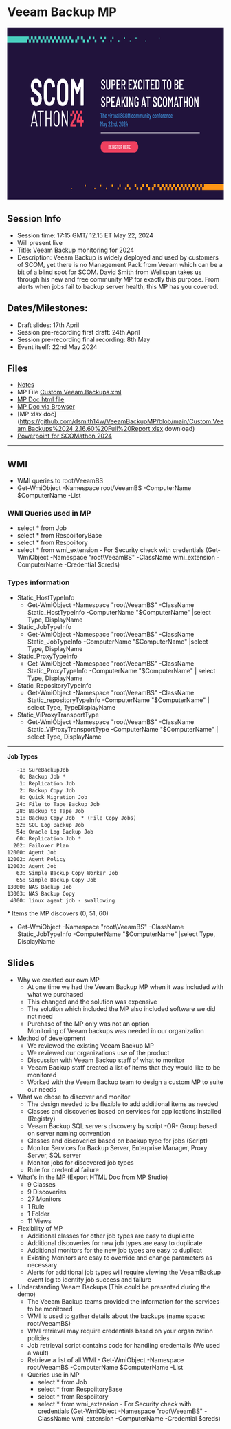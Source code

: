 
# Veeam Backup MP

<!-- [![image](Speaker_Social_asset_2.png)](https://scomathon.com/scomathon-2024/ )  -->
<a href="https://scomathon.com/scomathon-2024/" target="_blank">
 <img alt="alternate_text" src="Speaker_Social_asset_2.png" width="600" height="400"> </a>

## Session Info
*	Session time: 17:15 GMT/ 12.15 ET May 22, 2024
*	Will present live
*	Title: Veeam Backup monitoring for 2024
*	Description: Veeam Backup is widely deployed and used by customers of SCOM, yet there is no Management Pack from Veeam which can be a bit of a blind spot for SCOM. David Smith from Wellspan takes us through his new and free community MP for exactly this purpose. From alerts when jobs fail to backup server health, this MP has you covered.

## Dates/Milestones:
*	Draft slides: 17th April
*	Session pre-recording first draft: 24th April
*	Session pre-recording final recording: 8th May
*	Event itself: 22nd May 2024

## Files
* [Notes](SCOMathon2024.txt)  
* MP File [Custom.Veeam.Backups.xml](Custom.Veeam.Backups.xml)
* [MP Doc html file](SCOMathon2024-MPdoc.html)
* [MP Doc via Browser](http://htmlpreview.github.io/?https://github.com/dsmith14w/VeeamBackupMP/blob/main/SCOMathon2024-MPdoc.html)
* [MP xlsx doc](https://github.com/dsmith14w/VeeamBackupMP/blob/main/Custom.Veeam.Backups%2024.2.16.60%20Full%20Report.xlsx download)
* [Powerpoint for SCOMathon 2024](https://github.com/dsmith14w/VeeamBackupMP/blob/main/SCOMathon%202024%20PowerPoint%20Template%20D%20Smith%20Example.pptx)

---

## WMI 
 - WMI queries to root/VeeamBS  
 - Get-WmiObject -Namespace root/VeeamBS -ComputerName $ComputerName -List  

### WMI Queries used in MP
* select * from Job  
* select * from RespoiitoryBase  
* select * from Respoiitory  
* select * from wmi_extension - For Security check with credentials (Get-WmiObject -Namespace "root\VeeamBS" -ClassName wmi_extension -ComputerName -Credential $creds)

### Types information
- Static_HostTypeInfo
   - Get-WmiObject -Namespace "root\VeeamBS" -ClassName  Static_HostTypeInfo -ComputerName "$ComputerName" |select Type, DisplayName  
- Static_JobTypeInfo
   - Get-WmiObject -Namespace "root\VeeamBS" -ClassName  Static_JobTypeInfo -ComputerName "$ComputerName" |select Type, DisplayName   
 - Static_ProxyTypeInfo
   - Get-WmiObject -Namespace "root\VeeamBS" -ClassName  Static_ProxyTypeInfo -ComputerName "$ComputerName" | select Type, DisplayName   
- Static_RepositoryTypeInfo
   - Get-WmiObject -Namespace "root\VeeamBS" -ClassName  Static_repositoryTypeInfo -ComputerName "$ComputerName" | select Type, TypeDisplayName  
- Static_ViProxyTransportType
   -  Get-WmiObject -Namespace "root\VeeamBS" -ClassName  Static_ViProxyTransportType -ComputerName "$ComputerName" | select Type, DisplayName   
---
**Job Types**
~~~
   -1: SureBackupJob  
    0: Backup Job *
    1: Replication Job   
    2: Backup Copy Job   
    8: Quick Migration Job  
   24: File to Tape Backup Job  
   28: Backup to Tape Job  
   51: Backup Copy Job  * (File Copy Jobs)  
   52: SQL Log Backup Job  
   54: Oracle Log Backup Job  
   60: Replication Job *  
  202: Failover Plan  
12000: Agent Job  
12002: Agent Policy  
12003: Agent Job     
   63: Simple Backup Copy Worker Job  
   65: Simple Backup Copy Job  
13000: NAS Backup Job   
13003: NAS Backup Copy  
 4000: linux agent job - swallowing
~~~
\* Items the MP discovers (0, 51, 60)
  - Get-WmiObject -Namespace "root\VeeamBS" -ClassName  Static_JobTypeInfo -ComputerName "$ComputerName" |select Type, DisplayName

## Slides
- Why we created our own MP  
	- At one time we had the Veeam Backup MP when it was included with what we purchased  
	- This changed and the solution was expensive  
	- The solution which included the MP also included software we did not need  
	- Purchase of the MP only was not an option  
	   Monitoring of Veeam backups was needed in our organization  
- Method of development  
	- We reviewed the existing Veeam Backup MP  
	- We reviewed our organizations use of the product  
  	- Discussion with Veeam Backup staff of what to monitor  
	- Veeam Backup staff created a list of items that they would like to be monitored  
	- Worked with the Veeam Backup team to design a custom MP to suite our needs  
- What we chose to discover and monitor  
	- The design needed to be flexible to add additional items as needed  
	- Classes and discoveries based on services for applications installed (Registry)  
	- Veeam Backup SQL servers discovery by script -OR- Group based on server naming convention  
	- Classes and discoveries based on backup type for jobs (Script)  
	- Monitor Services for Backup Server, Enterprise Manager, Proxy Server, SQL server  
	- Monitor jobs for discovered job types  
	- Rule for credential failure  
- What's in the MP (Export HTML Doc from MP Studio)  
	- 9 Classes  
	- 9 Discoveries  
	- 27 Monitors  
	- 1 Rule  
	- 1 Folder  
	- 11 Views  
- Flexibility of MP  
	- Additional classes for other job types are easy to duplicate  
	- Additional discoveries for new job types are easy to duplicate  
	- Additional monitors for the new job types are easy to duplicat  
	- Existing Monitors are esay to override and change parameters as necessary  
	- Alerts for additional job types will require viewing the VeeamBackup event log to identify job success and failure  
- Understanding Veeam Backups (This could be presented during the demo)  
	- The Veeam Backup teams provided the information for the services to be monitored  
	- WMI is used to gather details about the backups (name space: root/VeeamBS)  
	- WMI retrieval may require credentials based on your organization policies  
	- Job retrieval script contains code for handling credentails (We used a vault)  
	- Retrieve a list of all WMI - Get-WmiObject -Namespace root/VeeamBS -ComputerName $ComputerName -List  
	- Queries use in MP  
		- select * from Job  
		- select * from RespoiitoryBase  
		- select * from Respoiitory  
		- select * from wmi_extension - For Security check with credentials (Get-WmiObject -Namespace "root\VeeamBS" -ClassName wmi_extension -ComputerName -Credential $creds)

